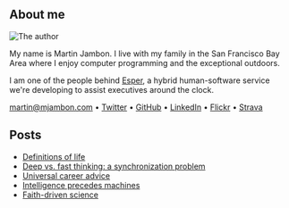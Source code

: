 About me
--------

<img src="//www.gravatar.com/avatar/ca1fd636db960bba6027154d81ef106e.png"
     alt="The author">

My name is Martin Jambon. I live with my family in the San Francisco
Bay Area where I enjoy computer programming and the exceptional outdoors.

I am one of the people behind [Esper](http://esper.com), a hybrid
human-software service we're developing to assist executives around
the clock.

martin@mjambon.com
&bull; [Twitter](https://twitter.com/mjambon)
&bull; [GitHub](https://github.com/mjambon)
&bull; [LinkedIn](https://www.linkedin.com/in/mjambon)
&bull; [Flickr](https://www.flickr.com/photos/mjambon)
&bull; [Strava](http://www.strava.com/athletes/750791)

Posts
-----

* [Definitions of life](2016-07-24-definitions-of-life)
* [Deep vs. fast thinking: a synchronization problem](2015-11-08-deep-vs-fast-thinking)
* [Universal career advice](2015-01-03-universal-career-advice)
* [Intelligence precedes machines](2014-12-31-intelligence-precedes-machines)
* [Faith-driven science](2014-12-27-faith-driven-science)
